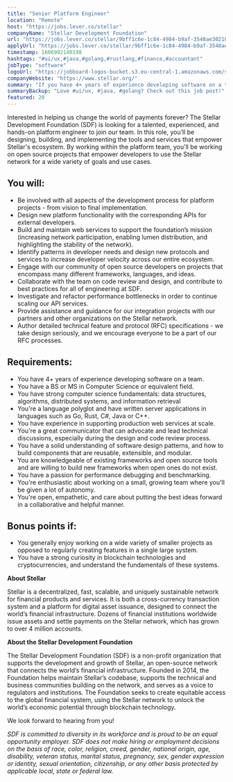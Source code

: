 ```yaml
---
title: "Senior Platform Engineer"
location: "Remote"
host: "https://jobs.lever.co/stellar"
companyName: "Stellar Development Foundation"
url: "https://jobs.lever.co/stellar/9bff1c6e-1c84-4984-b9af-3548ae302103"
applyUrl: "https://jobs.lever.co/stellar/9bff1c6e-1c84-4984-b9af-3548ae302103/apply"
timestamp: 1606992140198
hashtags: "#ui/ux,#java,#golang,#rustlang,#finance,#accountant"
jobType: "software"
logoUrl: "https://jobboard-logos-bucket.s3.eu-central-1.amazonaws.com/stellar-development-foundation"
companyWebsite: "https://www.stellar.org/"
summary: "If you have 4+ years of experience developing software on a team, Stellar Development Foundation is looking for someone with your skillset."
summaryBackup: "Love #ui/ux, #java, #golang? Check out this job post!"
featured: 20
---
```


Interested in helping us change the world of payments forever? The Stellar Development Foundation (SDF) is looking for a talented, experienced, and hands-on platform engineer to join our team. In this role, you’ll be designing, building, and implementing the tools and services that empower Stellar's ecosystem. By working within the platform team, you'll be working on open source projects that empower developers to use the Stellar network for a wide variety of goals and use cases.

## You will:

*   Be involved with all aspects of the development process for platform projects - from vision to final implementation.
*   Design new platform functionality with the corresponding APIs for external developers.
*   Build and maintain web services to support the foundation’s mission (increasing network participation, enabling lumen distribution, and highlighting the stability of the network).
*   Identify patterns in developer needs and design new protocols and services to increase developer velocity across our entire ecosystem.
*   Engage with our community of open source developers on projects that encompass many different frameworks, languages, and ideas.
*   Collaborate with the team on code review and design, and contribute to best practices for all of engineering at SDF.
*   Investigate and refactor performance bottlenecks in order to continue scaling our API services.
*   Provide assistance and guidance for our integration projects with our partners and other organizations on the Stellar network.
*   Author detailed technical feature and protocol (RFC) specifications - we take design seriously, and we encourage everyone to be a part of our RFC processes.

## Requirements:

*   You have 4+ years of experience developing software on a team.
*   You have a BS or MS in Computer Science or equivalent field.
*   You have strong computer science fundamentals: data structures, algorithms, distributed systems, and information retrieval
*   You're a language polyglot and have written server applications in languages such as Go, Rust, C#, Java or C++.
*   You have experience in supporting production web services at scale.
*   You're a great communicator that can advocate and lead technical discussions, especially during the design and code review process.
*   You have a solid understanding of software design patterns, and how to build components that are reusable, extensible, and modular.
*   You are knowledgeable of existing frameworks and open source tools and are willing to build new frameworks when open ones do not exist.
*   You have a passion for performance debugging and benchmarking.
*   You're enthusiastic about working on a small, growing team where you'll be given a lot of autonomy.
*   You're open, empathetic, and care about putting the best ideas forward in a collaborative and helpful manner.

## Bonus points if:

*   You generally enjoy working on a wide variety of smaller projects as opposed to regularly creating features in a single large system.
*   You have a strong curiosity in blockchain technologies and cryptocurrencies, and understand the fundamentals of these systems.

**About Stellar**

Stellar is a decentralized, fast, scalable, and uniquely sustainable network for financial products and services. It is both a cross-currency transaction system and a platform for digital asset issuance, designed to connect the world’s financial infrastructure. Dozens of financial institutions worldwide issue assets and settle payments on the Stellar network, which has grown to over 4 million accounts.   

**About the Stellar Development Foundation**

The Stellar Development Foundation (SDF) is a non-profit organization that supports the development and growth of Stellar, an open-source network that connects the world’s financial infrastructure. Founded in 2014, the Foundation helps maintain Stellar’s codebase, supports the technical and business communities building on the network, and serves as a voice to regulators and institutions. The Foundation seeks to create equitable access to the global financial system, using the Stellar network to unlock the world’s economic potential through blockchain technology.

We look forward to hearing from you!

_SDF is committed to diversity in its workforce and is proud to be an equal opportunity employer. SDF does not make hiring or employment decisions on the basis of race, color, religion, creed, gender, national origin, age, disability, veteran status, marital status, pregnancy, sex, gender expression or identity, sexual orientation, citizenship, or any other basis protected by applicable local, state or federal law._
